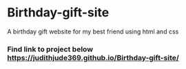 # Birthday-gift-site
A birthday gift website for my best friend using html and css
### Find link to project below  https://judithjude369.github.io/Birthday-gift-site/
